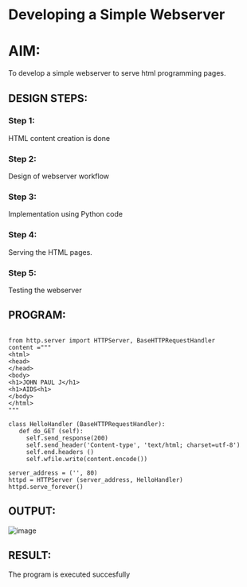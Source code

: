 # Developing a Simple Webserver

# AIM:

To develop a simple webserver to serve html programming pages.

## DESIGN STEPS:

### Step 1:

HTML content creation is done

### Step 2:

Design of webserver workflow

### Step 3:

Implementation using Python code

### Step 4:

Serving the HTML pages.

### Step 5:

Testing the webserver

## PROGRAM:
```

from http.server import HTTPServer, BaseHTTPRequestHandler
content ="""
<html>
<head>
</head>
<body>
<h1>JOHN PAUL J</h1>
<h1>AIDS<h1>
</body>
</html>
"""

class HelloHandler (BaseHTTPRequestHandler):
   def do_GET (self):
     self.send_response(200)
     self.send_header('Content-type', 'text/html; charset=utf-8')
     self.end.headers ()
     self.wfile.write(content.encode())

server_address = ('', 80)
httpd = HTTPServer (server_address, HelloHandler)
httpd.serve_forever()
```
## OUTPUT:
![image](https://github.com/SanjayBalaji0/webserver/assets/145533553/ccd2428f-f64d-4c56-a168-ca3370043b8c)

## RESULT:
The program is executed succesfully
